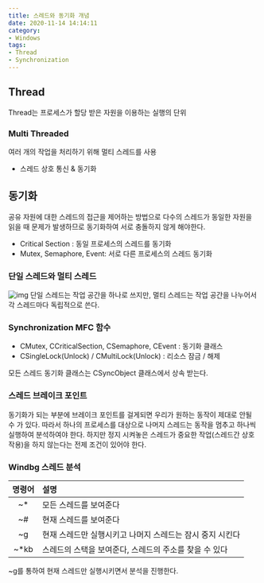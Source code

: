 ```yaml
---
title: 스레드와 동기화 개념
date: 2020-11-14 14:14:11
category: 
- Windows
tags:
- Thread
- Synchronization
---
```


## Thread

Thread는 프로세스가 할당 받은 자원을 이용하는 실행의 단위

### Multi Threaded

여러 개의 작업을 처리하기 위해 멀티 스레드를 사용
- 스레드 상호 통신 & 동기화


## 동기화

공유 자원에 대한 스레드의 접근을 제어하는 방법으로 다수의 스레드가 동일한 자원을 읽을 때 문제가 발생하므로 동기화하여 서로 충돌하지 않게 해야한다.
- Critical Section : 동일 프로세스의 스레드를 동기화
- Mutex, Semaphore, Event: 서로 다른 프로세스의 스레드 동기화

### 단일 스레드와 멀티 스레드

![img](/img/thread.PNG)
단일 스레드는 작업 공간을 하나로 쓰지만, 멀티 스레드는 작업 공간을 나누어서 각 스레드마다 독립적으로 쓴다.

### Synchronization MFC 함수

- CMutex, CCriticalSection, CSemaphore, CEvent : 동기화 클래스
- CSingleLock(Unlock) / CMultiLock(Unlock) : 리소스 잠금 / 해제

모든 스레드 동기화 클래스는 CSyncObject 클래스에서 상속 받는다.

### 스레드 브레이크 포인트

동기화가 되는 부분에 브레이크 포인트를 걸게되면 우리가 원하는 동작이 제대로 안될 수 가 있다. 따라서 하나의 프로세스를 대상으로 나머지 스레드는 동작을 멈추고 하나씩 실행하여 분석하여야 한다. 하지만 정지 시켜놓은 스레드가 중요한 작업(스레드간 상호작용)을 하지 않는다는 전제 조건이 있어야 한다.

### Windbg 스레드 분석

|명령어|설명|
|:---:|:---|
|~*|모든 스레드를 보여준다|
|~#|현재 스레드를 보여준다|
|~g|현재 스레드만 실행시키고 나머지 스레드는 잠시 중지 시킨다|
|~*kb|스레드의 스택을 보여준다, 스레드의 주소를 찾을 수 있다|

~g를 통하여 현재 스레드만 실행시키면서 분석을 진행한다.
